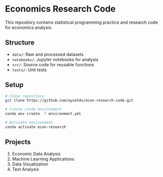 # Economics Research Code

This repository contains statistical programming practice and research code for economics analysis.

## Structure

- `data/`: Raw and processed datasets
- `notebooks/`: Jupyter notebooks for analysis
- `src/`: Source code for reusable functions
- `tests/`: Unit tests

## Setup

```bash
# Clone repository
git clone https://github.com/ayushdv/econ-research-code.git

# Create conda environment
conda env create -f environment.yml

# Activate environment
conda activate econ-research
```

## Projects

1. Economic Data Analysis
2. Machine Learning Applications
3. Data Visualization
4. Text Analysis
